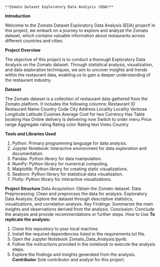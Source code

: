 `**Zomato Dataset Exploratory Data Analysis (EDA)**`

**Introduction**

Welcome to the Zomato Dataset Exploratory Data Analysis (EDA) project! In this project, we embark on a journey to explore and analyze the Zomato dataset, which contains valuable information about restaurants across different countries and cities.

**Project Overview**

The objective of this project is to conduct a thorough Exploratory Data Analysis on the Zomato dataset. Through statistical analysis, visualization, and data exploration techniques, we aim to uncover insights and trends within the restaurant data, enabling us to gain a deeper understanding of the restaurant industry.

**Dataset**

The Zomato dataset is a collection of restaurant data gathered from the Zomato platform. It includes the following columns:
Restaurant ID
Restaurant Name
Country Code
City
Address
Locality
Locality Verbose
Longitude
Latitude
Cuisines
Average Cost for two
Currency
Has Table booking
Has Online delivery
Is delivering now
Switch to order menu
Price range
Aggregate rating
Rating color
Rating text
Votes
Country

**Tools and Libraries Used**

1. Python: Primary programming language for data analysis.
2. Jupyter Notebook: Interactive environment for data exploration and documentation.
3. Pandas: Python library for data manipulation.
4. NumPy: Python library for numerical computing.
5. Matplotlib: Python library for creating static visualizations.
6. Seaborn: Python library for statistical data visualization.
7. Plotly: Python library for interactive visualizations.

**Project Structure**
Data Acquisition: Obtain the Zomato dataset.
Data Preprocessing: Clean and preprocess the data for analysis.
Exploratory Data Analysis: Explore the dataset through descriptive statistics, visualizations, and correlation analysis.
Key Findings: Summarize the main insights and observations derived from the analysis.
Conclusion: Conclude the analysis and provide recommendations or further steps.
How to Use
**To replicate the analysis:**
1. Clone this repository to your local machine.
2. Install the required dependencies listed in the requirements.txt file.
3. Open the Jupyter Notebook Zomato_Data_Analysis.ipynb.
4. Follow the instructions provided in the notebook to execute the analysis steps.
5. Explore the findings and insights generated from the analysis.
**Contributor**
Sole contributor and analyst for this project.
